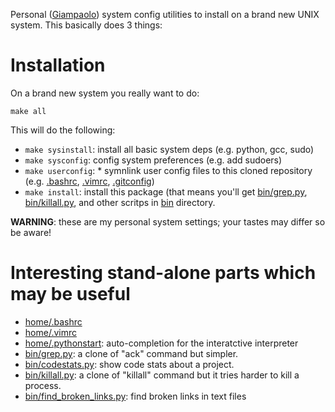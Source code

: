 Personal ([Giampaolo](http://grodola.blogspot.com/p/about.html)) system config
utilities to install on a brand new UNIX system. This basically does 3 things:

Installation
============

On a brand new system you really want to do:

```
make all
```

This will do the following:

* `make sysinstall`: install all basic system deps (e.g. python, gcc, sudo)
* `make sysconfig`: config system preferences (e.g. add sudoers)
* `make userconfig`: * symnlink user config files to this cloned repository  (e.g.
  [.bashrc](https://github.com/giampaolo/sysconf/blob/master/static/home/.bashrc),
  [.vimrc](https://github.com/giampaolo/sysconf/blob/master/static/home/.vimrc),
  [.gitconfig](https://github.com/giampaolo/sysconf/blob/master/static/home/.gitconfig))
* `make install`: install this package (that means you'll get
   [bin/grep.py](https://github.com/giampaolo/sysconf/blob/master/bin/grep.py),
   [bin/killall.py](https://github.com/giampaolo/sysconf/blob/master/bin/killall.py),
   and other scritps in [bin](https://github.com/giampaolo/sysconf/blob/master/bin/) directory.

**WARNING**: these are my personal system settings; your tastes may differ so
be aware!

Interesting stand-alone parts which may be useful
=================================================

* [home/.bashrc](https://github.com/giampaolo/sysconf/blob/master/static/home/.bashrc)
* [home/.vimrc](https://github.com/giampaolo/sysconf/blob/master/static/home/.vimrc)
* [home/.pythonstart](https://github.com/giampaolo/sysconf/blob/master/static/home/.pythonstart): auto-completion for the interatctive interpreter
* [bin/grep.py](https://github.com/giampaolo/sysconf/blob/master/bin/grep.py):
  a clone of "ack" command but simpler.
* [bin/codestats.py](https://github.com/giampaolo/sysconf/blob/master/bin/codestats.py):
  show code stats about a project.
* [bin/killall.py](https://github.com/giampaolo/sysconf/blob/master/bin/killall.py):
  a clone of "killall" command but it tries harder to kill a process.
* [bin/find_broken_links.py](https://github.com/giampaolo/sysconf/blob/master/bin/find_broken_links.py):
  find broken links in text files
